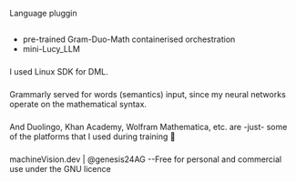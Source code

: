 Language pluggin
##
* pre-trained Gram-Duo-Math containerised orchestration
* mini-Lucy_LLM
### 
### 
I used Linux SDK for DML. 
###
Grammarly served for words (semantics) input, since my neural networks operate on the mathematical syntax.
###
And Duolingo, Khan Academy, Wolfram Mathematica, etc. are -just- some of the platforms that I used during training 🤖
###
###
machineVision.dev | @genesis24AG
--Free for personal and commercial use under the GNU licence
